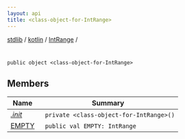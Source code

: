 ```yaml
---
layout: api
title: <class-object-for-IntRange>
---
```

[stdlib](../../../index.html) / [kotlin](../../index.html) / [IntRange](../index.html) / [<class-object-for-IntRange>](index.html)

# <class-object-for-IntRange>

```
public object <class-object-for-IntRange>
```
## Members
| Name | Summary |
|------|---------|
|[*.init*](_init_.html)|&nbsp;&nbsp;`private <class-object-for-IntRange>()`<br>|
|[EMPTY](EMPTY.html)|&nbsp;&nbsp;`public val EMPTY: IntRange`<br>|
